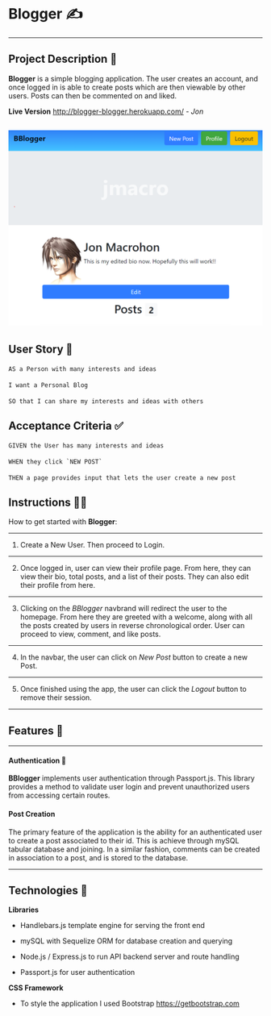 # Blogger ✍
---

## Project Description 📜
**Blogger** is a simple blogging application. The user creates an account, and once logged in is able to create posts which are then viewable by other users. Posts can then be commented on and liked.

**Live Version** http://blogger-blogger.herokuapp.com/
*- Jon*

![desktop view](https://github.com/Jmacr0/blogger/raw/master/public/assets/img/blogger.PNG "Logo Title Text 1")
---

## User Story 👤

```
AS a Person with many interests and ideas

I want a Personal Blog

SO that I can share my interests and ideas with others
```

## Acceptance Criteria ✅

```
GIVEN the User has many interests and ideas

WHEN they click `NEW POST`

THEN a page provides input that lets the user create a new post
```

## Instructions 👩‍🏫

How to get started with **Blogger**:

---
1. Create a New User. Then proceed to Login.
---
2. Once logged in, user can view their profile page. From here, they can view their bio, total posts, and a list of their posts. They can also edit their profile from here.
---
3. Clicking on the *BBlogger* navbrand will redirect the user to the homepage. From here they are greeted with a welcome, along with all the posts created by users in reverse chronological order. User can proceed to view, comment, and like posts.
---
4. In the navbar, the user can click on *New Post* button to create a new Post. 
---
5. Once finished using the app, the user can click the *Logout* button to remove their session.
---

## Features 🌠

---
#### Authentication 🔐

**BBlogger** implements user authentication through Passport.js. This library provides a method to validate user login and prevent unauthorized users from accessing certain routes.

#### Post Creation

The primary feature of the application is the ability for an authenticated user to create a post associated to their id. This is achieve through mySQL tabular database and joining. In a similar fashion, comments can be created in association to a post, and is stored to the database.

---
## Technologies 🎡

**Libraries**

* Handlebars.js template engine for serving the front end

* mySQL with Sequelize ORM for database creation and querying

* Node.js / Express.js to run API backend server and route handling

* Passport.js for user authentication

**CSS Framework**

* To style the application I used Bootstrap https://getbootstrap.com
